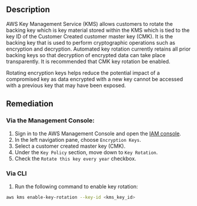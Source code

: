## Description

AWS Key Management Service (KMS) allows customers to rotate the backing key which is key material stored within the KMS which is tied to the key ID of the Customer Created customer master key (CMK). It is the backing key that is used to perform cryptographic operations such as encryption and decryption. Automated key rotation currently retains all prior backing keys so that decryption of encrypted data can take place transparently. It is recommended that CMK key rotation be enabled.

Rotating encryption keys helps reduce the potential impact of a compromised key as data encrypted with a new key cannot be accessed with a previous key that may have been exposed.

## Remediation

### Via the Management Console:

1. Sign in to the AWS Management Console and open the [IAM console](https://console.aws.amazon.com/iam).
2. In the left navigation pane, choose `Encryption Keys`.
3. Select a customer created master key (CMK).
4. Under the `Key Policy` section, move down to `Key Rotation`.
5. Check the `Rotate this key every year` checkbox.

### Via CLI

1. Run the following command to enable key rotation:

```bash
aws kms enable-key-rotation --key-id <kms_key_id>
```
